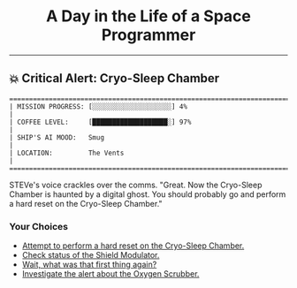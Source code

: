 <h1 align="center">A Day in the Life of a Space Programmer</h1>

---

<h2 id="node-42">💥 Critical Alert: Cryo-Sleep Chamber</h2>

```
========================================================================
| MISSION PROGRESS: [░░░░░░░░░░░░░░░░░░░░] 4%                                  |
| COFFEE LEVEL:     [███████████████████░] 97%                                 |
| SHIP'S AI MOOD:   Smug                                                       |
| LOCATION:         The Vents                                                  |
========================================================================
```

STEVe's voice crackles over the comms. "Great. Now the Cryo-Sleep Chamber is haunted by a digital ghost. You should probably go and perform a hard reset on the Cryo-Sleep Chamber."



### Your Choices

*   [Attempt to perform a hard reset on the Cryo-Sleep Chamber.](./README-0046.md)
*   [Check status of the Shield Modulator.](./README-0027.md)
*   [Wait, what was that first thing again?](./README-0037.md)
*   [Investigate the alert about the Oxygen Scrubber.](../stage-02/README-0089.md)
